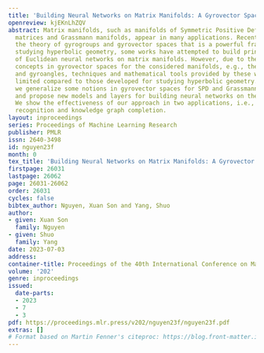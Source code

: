 ```yaml
---
title: 'Building Neural Networks on Matrix Manifolds: A Gyrovector Space Approach'
openreview: kjEKnLhZQV
abstract: Matrix manifolds, such as manifolds of Symmetric Positive Definite (SPD)
  matrices and Grassmann manifolds, appear in many applications. Recently, by applying
  the theory of gyrogroups and gyrovector spaces that is a powerful framework for
  studying hyperbolic geometry, some works have attempted to build principled generalizations
  of Euclidean neural networks on matrix manifolds. However, due to the lack of many
  concepts in gyrovector spaces for the considered manifolds, e.g., the inner product
  and gyroangles, techniques and mathematical tools provided by these works are still
  limited compared to those developed for studying hyperbolic geometry. In this paper,
  we generalize some notions in gyrovector spaces for SPD and Grassmann manifolds,
  and propose new models and layers for building neural networks on these manifolds.
  We show the effectiveness of our approach in two applications, i.e., human action
  recognition and knowledge graph completion.
layout: inproceedings
series: Proceedings of Machine Learning Research
publisher: PMLR
issn: 2640-3498
id: nguyen23f
month: 0
tex_title: 'Building Neural Networks on Matrix Manifolds: A Gyrovector Space Approach'
firstpage: 26031
lastpage: 26062
page: 26031-26062
order: 26031
cycles: false
bibtex_author: Nguyen, Xuan Son and Yang, Shuo
author:
- given: Xuan Son
  family: Nguyen
- given: Shuo
  family: Yang
date: 2023-07-03
address: 
container-title: Proceedings of the 40th International Conference on Machine Learning
volume: '202'
genre: inproceedings
issued:
  date-parts:
  - 2023
  - 7
  - 3
pdf: https://proceedings.mlr.press/v202/nguyen23f/nguyen23f.pdf
extras: []
# Format based on Martin Fenner's citeproc: https://blog.front-matter.io/posts/citeproc-yaml-for-bibliographies/
---
```

